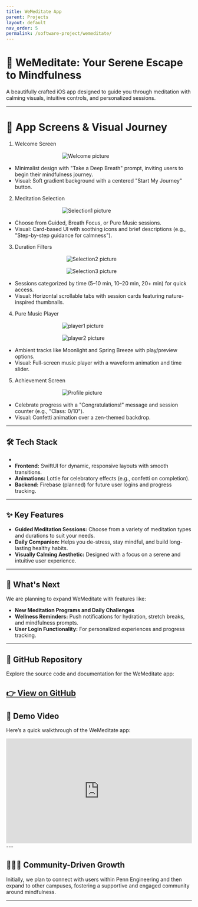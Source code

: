 ```yaml
---
title: WeMeditate App
parent: Projects
layout: default
nav_order: 5
permalink: /software-project/wemeditate/
---
```


# 📱 WeMeditate: Your Serene Escape to Mindfulness

A beautifully crafted iOS app designed to guide you through meditation with calming visuals, intuitive controls, and personalized sessions.

---
# 🌿 App Screens & Visual Journey

1. Welcome Screen
<img src="/serenaintech/assets/images/welcome.png" alt="Welcome picture" style="max-width: 200px; height: auto; display: block; margin: 1rem auto;" />

* Minimalist design with "Take a Deep Breath" prompt, inviting users to begin their mindfulness journey.
* Visual: Soft gradient background with a centered "Start My Journey" button.

2. Meditation Selection
<img src="/serenaintech/assets/images/selection1.png" alt="Selection1 picture" style="max-width: 200px; height: auto; display: block; margin: 1rem auto;" />

* Choose from Guided, Breath Focus, or Pure Music sessions.
* Visual: Card-based UI with soothing icons and brief descriptions (e.g., "Step-by-step guidance for calmness").

3. Duration Filters
   <img src="/serenaintech/assets/images/selection2.png" alt="Selection2 picture" style="max-width: 200px; height: auto; display: block; margin: 1rem auto;" />
   <img src="/serenaintech/assets/images/selection3.png" alt="Selection3 picture" style="max-width: 200px; height: auto; display: block; margin: 1rem auto;" />

* Sessions categorized by time (5–10 min, 10–20 min, 20+ min) for quick access.
* Visual: Horizontal scrollable tabs with session cards featuring nature-inspired thumbnails.

4. Pure Music Player
<img src="/serenaintech/assets/images/Player1.png" alt="player1 picture" style="max-width: 200px; height: auto; display: block; margin: 1rem auto;" />
   <img src="/serenaintech/assets/images/Playern2.png" alt="player2 picture" style="max-width: 200px; height: auto; display: block; margin: 1rem auto;" />

* Ambient tracks like Moonlight and Spring Breeze with play/preview options.
* Visual: Full-screen music player with a waveform animation and time slider.

5. Achievement Screen
<img src="/serenaintech/assets/images/achievement.png" alt="Profile picture" style="max-width: 200px; height: auto; display: block; margin: 1rem auto;" />

* Celebrate progress with a "Congratulations!" message and session counter (e.g., "Class: 0/10"). 
* Visual: Confetti animation over a zen-themed backdrop.

---

## 🛠️ Tech Stack
- 
- **Frontend:** SwiftUI for dynamic, responsive layouts with smooth transitions.
- **Animations:** Lottie for celebratory effects (e.g., confetti on completion).
- **Backend:** Firebase (planned) for future user logins and progress tracking.
---

## ✨ Key Features

- **Guided Meditation Sessions:** Choose from a variety of meditation types and durations to suit your needs.
- **Daily Companion:** Helps you de-stress, stay mindful, and build long-lasting healthy habits.
- **Visually Calming Aesthetic:** Designed with a focus on a serene and intuitive user experience.

---

## 🚀 What's Next

We are planning to expand WeMeditate with features like:

- **New Meditation Programs and Daily Challenges**
- **Wellness Reminders:**  Push notifications for hydration, stretch breaks, and mindfulness prompts.
- **User Login Functionality:** For personalized experiences and progress tracking.

---
## 🔗 GitHub Repository

Explore the source code and documentation for the WeMeditate app:

[👉 View on GitHub](https://github.com/Aphrodite513/weMeditate)
---

## 🎥 Demo Video

Here’s a quick walkthrough of the WeMeditate app:

<div style="position:relative;padding-bottom:56.25%;height:0;overflow:hidden;">
  <iframe src="https://www.youtube.com/embed/kTgs8VgtaGw" 
          style="position:absolute;top:0;left:0;width:100%;height:100%;" 
          frameborder="0" 
          allow="accelerometer; autoplay; clipboard-write; encrypted-media; gyroscope; picture-in-picture" 
          allowfullscreen>
  </iframe>
</div>
---

## 🧑‍🤝‍🧑 Community-Driven Growth

Initially, we plan to connect with users within Penn Engineering and then expand to other campuses, fostering a supportive and engaged community around mindfulness.

---
